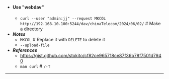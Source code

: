 - #### Use "webdav"
    - `curl --user "admin:jj" --request MKCOL http://192.168.10.100:5244/dav/chinaTelecom/2024/06/02/` # Make a directory
- ***Notes***
    - `MKCOL` # Replace it with `DELETE` to delete it
    - `--upload-file`
- ***References***
    - https://gist.github.com/stokito/cf82ce965718ce87f36b78f7501d7940
    - `man curl` # `/-T`
- ---
